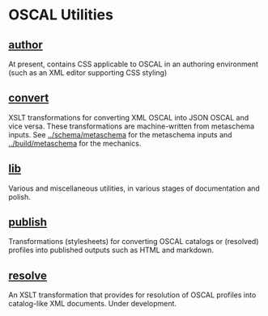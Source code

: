 # OSCAL Utilities

## [author](author)

At present, contains CSS applicable to OSCAL in an authoring environment (such as an XML editor supporting CSS styling)

## [convert](convert)

XSLT transformations for converting XML OSCAL into JSON OSCAL and vice versa. These transformations are machine-written from metaschema inputs. See [../schema/metaschema](../schema/metaschema) for the metaschema inputs and [../build/metaschema](../build/metaschema) for the mechanics.

## [lib](lib)

Various and miscellaneous utilities, in various stages of documentation and polish.

## [publish](publish)

Transformations (stylesheets) for converting OSCAL catalogs or (resolved) profiles into published outputs such as HTML and markdown.

## [resolve](resolve)

An XSLT transformation that provides for resolution of OSCAL profiles into catalog-like XML documents. Under development.

